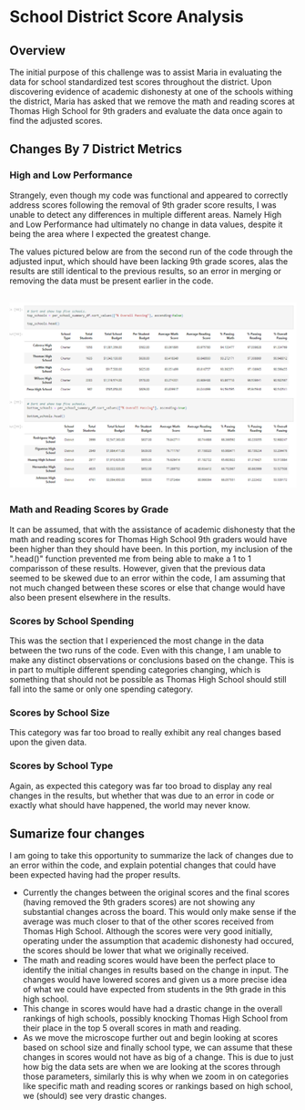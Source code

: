 # School District Score Analysis

## Overview
The initial purpose of this challenge was to assist Maria in evaluating the data for school standardized test scores throughout the district. Upon discovering evidence of academic dishonesty at one of the schools withing the district, Maria has asked that we remove the math and reading scores at Thomas High School for 9th graders and evaluate the data once again to find the adjusted scores. 

## Changes By 7 District Metrics
### High and Low Performance
Strangely, even though my code was functional and appeared to correctly address scores following the removal of 9th grader score results, I was unable to detect any differences in multiple different areas. Namely High and Low Performance had ultimately no change in data values, despite it being the area where I expected the greatest change.

The values pictured below are from the second run of the code through the adjusted input, which should have been lacking 9th grade scores, alas the results are still identical to the previous results, so an error in merging or removing the data must be present earlier in the code.

![Capture.png](https://github.com/RyanJL18/School_District_Analysis/blob/main/Capture.PNG)
--
### Math and Reading Scores by Grade
It can be assumed, that with the assistance of academic dishonesty that the math and reading scores for Thomas High School 9th graders would have been higher than they should have been. In this portion, my inclusion of the ".head()" function prevented me from being able to make a 1 to 1 comparisson of these results. However, given that the previous data seemed to be skewed due to an error within the code, I am assuming that not much changed between these scores or else that change would have also been present elsewhere in the results.

### Scores by School Spending
This was the section that I experienced the most change in the data between the two runs of the code. Even with this change, I am unable to make any distinct observations or conclusions based on the change. This is in part to multiple different spending categories changing, which is something that should not be possible as Thomas High School should still fall into the same or only one spending category.

### Scores by School Size
This category was far too broad to really exhibit any real changes based upon the given data.

### Scores by School Type
Again, as expected this category was far too broad to display any real changes in the results, but whether that was due to an error in code or exactly what should have happened, the world may never know.



## Sumarize four changes 
I am going to take this opportunity to summarize the lack of changes due to an error within the code, and explain potential changes that could have been expected having had the proper results.
- Currently the changes between the original scores and the final scores (having removed the 9th graders scores) are not showing any substantial changes across the board. This would only make sense if the average was much closer to that of the other scores received from Thomas High School. Although the scores were very good initially, operating under the assumption that academic dishonesty had occured, the scores should be lower that what we originally received.
- The math and reading scores would have been the perfect place to identify the initial changes in results based on the change in input. The changes would have lowered scores and given us a more precise idea of what we could have expected from students in the 9th grade in this high school.
- This change in scores would have had a drastic change in the overall rankings of high schools, possibly knocking Thomas High School from their place in the top 5 overall scores in math and reading. 
- As we move the microscope further out and begin looking at scores based on school size and finally school type, we can assume that these changes in scores would not have as big of a change. This is due to just how big the data sets are when we are looking at the scores through those parameters, similarly this is why when we zoom in on categories like specific math and reading scores or rankings based on high school, we (should) see very drastic changes.
